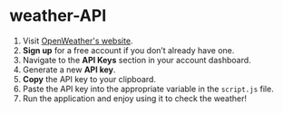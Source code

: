 # weather-API


1. Visit [OpenWeather's website](https://openweathermap.org).
2. **Sign up** for a free account if you don’t already have one.
3. Navigate to the **API Keys** section in your account dashboard.
4. Generate a new **API key**.
5. **Copy** the API key to your clipboard.
6. Paste the API key into the appropriate variable in the `script.js` file.
7. Run the application and enjoy using it to check the weather!
